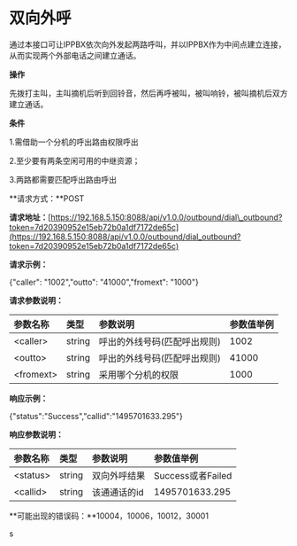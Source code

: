 # 双向外呼

通过本接口可让IPPBX依次向外发起两路呼叫，并以IPPBX作为中间点建立连接，从而实现两个外部电话之间建立通话。

**操作**

先拨打主叫，主叫摘机后听到回铃音，然后再呼被叫，被叫响铃，被叫摘机后双方建立通话。

**条件**

1.需借助一个分机的呼出路由权限呼出

2.至少要有两条空闲可用的中继资源；

3.两路都需要匹配呼出路由呼出

**请求方式：**POST

**请求地址：**[https://192.168.5.150:8088/api/v1.0.0/outbound/dial\_outbound?token=7d20390952e15eb72b0a1df7172de65c](https://192.168.5.150:8088/api/v1.0.0/outbound/dial_outbound?token=7d20390952e15eb72b0a1df7172de65c)

**请求示例：**

{"caller": "1002","outto": "41000","fromext": "1000"}

**请求参数说明：**

| 参数名称 | 类型 | 参数说明 | 参数值举例 |
| :--- | :--- | :--- | :--- |
| &lt;caller&gt; | string | 呼出的外线号码\(匹配呼出规则\) | 1002 |
| &lt;outto&gt; | string | 呼出的外线号码\(匹配呼出规则\) | 41000 |
| &lt;fromext&gt; | string | 采用哪个分机的权限 | 1000 |

**响应示例：**

{"status":"Success","callid":"1495701633.295"}

**响应参数说明：**

| 参数名称 | 类型 | 参数说明 | 参数值举例 |
| :--- | :--- | :--- | :--- |
| &lt;status&gt; | string | 双向外呼结果 | Success或者Failed |
| &lt;callid&gt; | string | 该通通话的id | 1495701633.295 |

**可能出现的错误码：**10004，10006，10012，30001

s

